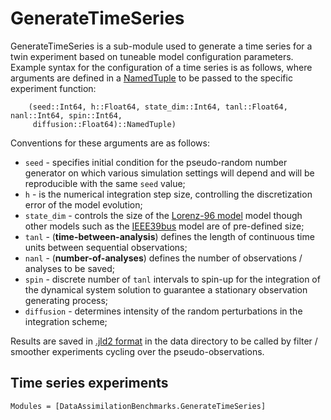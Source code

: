 # GenerateTimeSeries 

GenerateTimeSeries is a sub-module used to generate a time series for a twin experiment based
on tuneable model configuration parameters. Example syntax for the configuration of a time
series is as follows, where arguments are defined in a 
[NamedTuple](https://docs.julialang.org/en/v1/base/base/#Core.NamedTuple)
to be passed to the
specific experiment function:
```{julia}
    (seed::Int64, h::Float64, state_dim::Int64, tanl::Float64, nanl::Int64, spin::Int64,
     diffusion::Float64)::NamedTuple)
```
Conventions for these arguments are as follows:
  * `seed` - specifies initial condition for the pseudo-random number generator on which various simulation settings will depend and will be reproducible with the same `seed` value;
  * `h` - is the numerical integration step size, controlling the discretization error of the model evolution;
  * `state_dim` - controls the size of the [Lorenz-96 model](@ref) model though other models such as the [IEEE39bus](@ref) model are of pre-defined size;
  * `tanl` - (__time-between-analysis__) defines the length of continuous time units between sequential observations;
  * `nanl` - (__number-of-analyses__) defines the number of observations / analyses to be saved;
  * `spin` - discrete number of `tanl` intervals to spin-up for the integration of the dynamical system solution to guarantee a stationary observation generating process;
  * `diffusion` - determines intensity of the random perturbations in the integration scheme;

Results are saved in [.jld2 format](https://juliaio.github.io/JLD2.jl/dev/) in the data directory to be called by filter / smoother
experiments cycling over the pseudo-observations.

## Time series experiments

```@autodocs
Modules = [DataAssimilationBenchmarks.GenerateTimeSeries]
```
